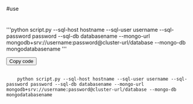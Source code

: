 
#use

#

'''python script.py --sql-host hostname --sql-user username --sql-password password --sql-db databasename --mongo-url mongodb+srv://username:password@cluster-url/database --mongo-db mongodatabasename '''

<button onclick="myFunction()">Copy code</button>
<pre>
  <code id="code">
    python script.py --sql-host hostname --sql-user username --sql-password password --sql-db databasename --mongo-url mongodb+srv://username:password@cluster-url/database --mongo-db mongodatabasename 
  </code>
</pre>

<script>
function myFunction() {
  var copyText = document.getElementById("code");
  navigator.clipboard.writeText(copyText.innerText).then(function() {
    alert("Copied to clipboard!");
  }, function(err) {
    console.error("Failed to copy text: ", err);
  });
}
</script>
